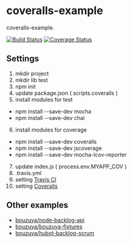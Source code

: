 coveralls-example
==============================================================================

coveralls-example.

[![Build Status](https://travis-ci.org/bouzuya/coveralls-example.png?branch=master)](https://travis-ci.org/bouzuya/coveralls-example)
[![Coverage Status](https://coveralls.io/repos/bouzuya/coveralls-example/badge.png)](https://coveralls.io/r/bouzuya/coveralls-example)

Settings
------------------------------------------------------------------------------

1. mkdir project
2. mkdir lib test
3. npm init
4. update package.json ( scripts.coveralls )
5. install modules for test
  - npm install --save-dev mocha
  - npm install --save-dev chai
6. install modules for coverage
  - npm install --save-dev coveralls
  - npm install --save-dev jscoverage
  - npm install --save-dev mocha-lcov-reporter
7. update index.js ( process.env.MYAPP\_COV )
8. .travis.yml
9. setting [Travis CI](https://travis-ci.org/)
10. setting [Coveralls](https://coveralls.io/)

Other examples
------------------------------------------------------------------------------

- [bouzuya/node-backlog-api](https://github.com/bouzuya/node-backlog-api)
- [bouzuya/bouzuya-fixtures](https://github.com/bouzuya/bouzuya-fixtures)
- [bouzuya/hubot-backlog-scrum](https://github.com/bouzuya/hubot-backlog-scrum)

